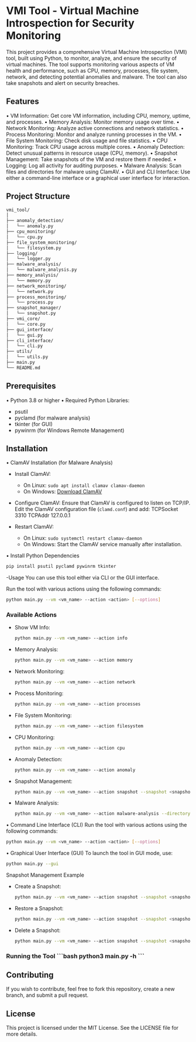 <h1>VMI Tool - Virtual Machine Introspection for Security Monitoring</h1>
This project provides a comprehensive Virtual Machine Introspection (VMI) tool, built using Python, to monitor, analyze, and ensure the security of virtual machines. The tool supports monitoring various aspects of VM health and performance, such as CPU, memory, processes, file system, network, and detecting potential anomalies and malware. The tool can also take snapshots and alert on security breaches.

<h2>Features</h2>

•	VM Information: Get core VM information, including CPU, memory, uptime, and processes.
•	Memory Analysis: Monitor memory usage over time.
•	Network Monitoring: Analyze active connections and network statistics.
•	Process Monitoring: Monitor and analyze running processes in the VM.
•	File System Monitoring: Check disk usage and file statistics.
•	CPU Monitoring: Track CPU usage across multiple cores.
•	Anomaly Detection: Detect unusual patterns in resource usage (CPU, memory).
•	Snapshot Management: Take snapshots of the VM and restore them if needed.
•	Logging: Log all activity for auditing purposes.
•	Malware Analysis: Scan files and directories for malware using ClamAV.
•	GUI and CLI Interface: Use either a command-line interface or a graphical user interface for interaction.

<h2>Project Structure</h2>

```bash
vmi_tool/
│
├── anomaly_detection/
│   └── anomaly.py
├── cpu_monitoring/
│   └── cpu.py
├── file_system_monitoring/
│   └── filesystem.py
├── logging/
│   └── logger.py
├── malware_analysis/
│   └── malware_analysis.py
├── memory_analysis/
│   └── memory.py
├── network_monitoring/
│   └── network.py
├── process_monitoring/
│   └── process.py
├── snapshot_manager/
│   └── snapshot.py
├── vmi_core/
│   └── core.py
├── gui_interface/
│   └── gui.py
├── cli_interface/
│   └── cli.py
├── utils/
│   └── utils.py
├── main.py
└── README.md
```

<h2>Prerequisites</h2>

•	Python 3.8 or higher
•	Required Python Libraries:
-	psutil
-	pyclamd (for malware analysis)
-	tkinter (for GUI)
-	pywinrm (for Windows Remote Management)

<h2>Installation</h2>

• ClamAV Installation (for Malware Analysis)

- Install ClamAV:
  - On Linux: `sudo apt install clamav clamav-daemon`
  - On Windows: [Download ClamAV](https://www.clamav.net/downloadsotherversions)
  
- Configure ClamAV: Ensure that ClamAV is configured to listen on TCP/IP.
  Edit the ClamAV configuration file (`clamd.conf`) and add:
  TCPSocket 3310
  TCPAddr 127.0.0.1

- Restart ClamAV:
  - On Linux: `sudo systemctl restart clamav-daemon`
  - On Windows: Start the ClamAV service manually after installation.

• Install Python Dependencies
 
```bash
pip install psutil pyclamd pywinrm tkinter
```
 -Usage
You can use this tool either via CLI or the GUI interface.

Run the tool with various actions using the following commands:
```bash
python main.py --vm <vm_name> --action <action> [--options]
```
 <h3>Available Actions</h3>
 
- Show VM Info:
  ```bash
  python main.py --vm <vm_name> --action info
  ```
- Memory Analysis:
  ```bash
  python main.py --vm <vm_name> --action memory
  ```
- Network Monitoring:
  ```bash
  python main.py --vm <vm_name> --action network
  ```
- Process Monitoring:
  ```bash
  python main.py --vm <vm_name> --action processes
  ```
- File System Monitoring:
  ```bash
  python main.py --vm <vm_name> --action filesystem
  ```
- CPU Monitoring:
  ```bash
  python main.py --vm <vm_name> --action cpu
  ```
- Anomaly Detection:
  ```bash
  python main.py --vm <vm_name> --action anomaly
  ```
- Snapshot Management:
  ```bash
  python main.py --vm <vm_name> --action snapshot --snapshot <snapshot_name> --operation [create|restore|delete]
  ```
- Malware Analysis:
  ```bash
  python main.py --vm <vm_name> --action malware-analysis --directory <directory_path>
  ```
• Command Line Interface (CLI)
Run the tool with various actions using the following commands:
```bash
python main.py --vm <vm_name> --action <action> [--options]
```

• Graphical User Interface (GUI)
To launch the tool in GUI mode, use:
```bash
python main.py --gui
```
Snapshot Management Example

- Create a Snapshot:
  ```bash
  python main.py --vm <vm_name> --action snapshot --snapshot <snapshot_name> --operation create
  ```

- Restore a Snapshot:
  ```bash
  python main.py --vm <vm_name> --action snapshot --snapshot <snapshot_name> --operation restore
  ```

- Delete a Snapshot:
  ```bash
  python main.py --vm <vm_name> --action snapshot --snapshot <snapshot_name> --operation delete
  ```

<h3>Running the Tool
```bash
python3 main.py -h
 ```
<h2>Contributing</h2>

If you wish to contribute, feel free to fork this repository, create a new branch, and submit a pull request.

<h2>License</h2>

This project is licensed under the MIT License. See the LICENSE file for more details.



